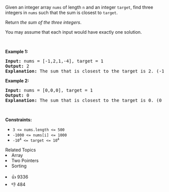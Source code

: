 <p>Given an integer array <code>nums</code> of length <code>n</code> and an integer <code>target</code>, find three integers in <code>nums</code> such that the sum is closest to <code>target</code>.</p>

<p>Return <em>the sum of the three integers</em>.</p>

<p>You may assume that each input would have exactly one solution.</p>

<p>&nbsp;</p> 
<p><strong class="example">Example 1:</strong></p>

<pre>
<strong>Input:</strong> nums = [-1,2,1,-4], target = 1
<strong>Output:</strong> 2
<strong>Explanation:</strong> The sum that is closest to the target is 2. (-1 + 2 + 1 = 2).
</pre>

<p><strong class="example">Example 2:</strong></p>

<pre>
<strong>Input:</strong> nums = [0,0,0], target = 1
<strong>Output:</strong> 0
<strong>Explanation:</strong> The sum that is closest to the target is 0. (0 + 0 + 0 = 0).
</pre>

<p>&nbsp;</p> 
<p><strong>Constraints:</strong></p>

<ul> 
 <li><code>3 &lt;= nums.length &lt;= 500</code></li> 
 <li><code>-1000 &lt;= nums[i] &lt;= 1000</code></li> 
 <li><code>-10<sup>4</sup> &lt;= target &lt;= 10<sup>4</sup></code></li> 
</ul>

<div><div>Related Topics</div><div><li>Array</li><li>Two Pointers</li><li>Sorting</li></div></div><br><div><li>👍 9336</li><li>👎 484</li></div>